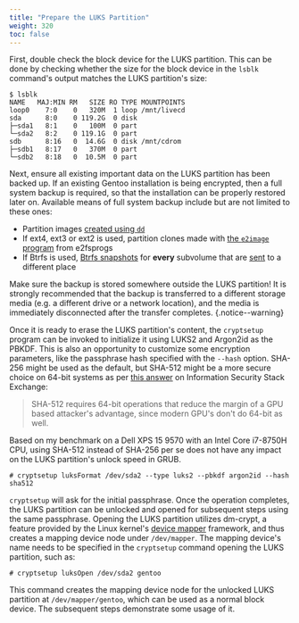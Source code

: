 ```yaml
---
title: "Prepare the LUKS Partition"
weight: 320
toc: false
---
```


First, double check the block device for the LUKS partition.  This can be done
by checking whether the size for the block device in the `lsblk` command's
output matches the LUKS partition's size:

```console
$ lsblk
NAME   MAJ:MIN RM   SIZE RO TYPE MOUNTPOINTS
loop0    7:0    0   320M  1 loop /mnt/livecd
sda      8:0    0 119.2G  0 disk
├─sda1   8:1    0   100M  0 part
└─sda2   8:2    0 119.1G  0 part
sdb      8:16   0  14.6G  0 disk /mnt/cdrom
├─sdb1   8:17   0   370M  0 part
└─sdb2   8:18   0  10.5M  0 part
```

Next, ensure all existing important data on the LUKS partition has been backed
up.  If an existing Gentoo installation is being encrypted, then a full system
backup is required, so that the installation can be properly restored later on.
Available means of full system backup include but are not limited to these
ones:
- Partition images [created using `dd`][gentoo-wiki-dd]
- If ext4, ext3 or ext2 is used, partition clones made with [the `e2image`
  program][arch-wiki-e2image] from e2fsprogs
- If Btrfs is used, [Btrfs snapshots][arch-wiki-btrfs-snapshot] for **every**
  subvolume that are [sent][arch-wiki-btrfs-send] to a different place

Make sure the backup is stored somewhere outside the LUKS partition!  It is
strongly recommended that the backup is transferred to a different storage
media (e.g. a different drive or a network location), and the media is
immediately disconnected after the transfer completes.
{.notice--warning}

Once it is ready to erase the LUKS partition's content, the `cryptsetup`
program can be invoked to initialize it using LUKS2 and Argon2id as the PBKDF.
This is also an opportunity to customize some encryption parameters, like the
passphrase hash specified with the `--hash` option.  SHA-256 might be used as
the default, but SHA-512 might be a more secure choice on 64-bit systems as per
[this answer][se-infosec-sha512] on Information Security Stack Exchange:

> SHA-512 requires 64-bit operations that reduce the margin of a GPU based
> attacker's advantage, since modern GPU's don't do 64-bit as well.

Based on my benchmark on a Dell XPS 15 9570 with an Intel Core i7-8750H CPU,
using SHA-512 instead of SHA-256 per se does not have any impact on the LUKS
partition's unlock speed in GRUB.

```console
# cryptsetup luksFormat /dev/sda2 --type luks2 --pbkdf argon2id --hash sha512
```

`cryptsetup` will ask for the initial passphrase.  Once the operation
completes, the LUKS partition can be unlocked and opened for subsequent steps
using the same passphrase.  Opening the LUKS partition utilizes dm-crypt, a
feature provided by the Linux kernel's [device mapper][wikipedia-device-mapper]
framework, and thus creates a mapping device node under `/dev/mapper`.  The
mapping device's name needs to be specified in the `cryptsetup` command opening
the LUKS partition, such as:

```console
# cryptsetup luksOpen /dev/sda2 gentoo
```

This command creates the mapping device node for the unlocked LUKS partition at
`/dev/mapper/gentoo`, which can be used as a normal block device.  The
subsequent steps demonstrate some usage of it.

[gentoo-wiki-dd]: https://wiki.gentoo.org/wiki/Dd#Hard_disk_backup
[arch-wiki-e2image]: https://wiki.archlinux.org/title/Disk_cloning#Using_e2image
[arch-wiki-btrfs-snapshot]: https://wiki.archlinux.org/title/Btrfs#Snapshots
[arch-wiki-btrfs-send]: https://wiki.archlinux.org/title/Btrfs#Send/receive
[se-infosec-sha512]: https://security.stackexchange.com/a/112592
[wikipedia-device-mapper]: https://en.wikipedia.org/wiki/Device_mapper

